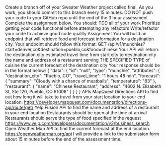 Create a branch off of your Sweater Weather project called final.
As you work, you should commit to this branch every 15 minutes.
DO NOT push your code to your GitHub repo until the end of the 3 hour assessment
Complete the assignment below. You should:
TDD all of your work
Prioritize getting your code functional before attempting any refactors
Write/refactor your code to achieve good code quality
Assignment
You will build an endpoint that will retrieve food and forecast information for a destination city.
Your endpoint should follow this format:
GET /api/v1/munchies?start=denver,co&destination=pueblo,co&food=chinese
Your API will return:
the destination city
estimated travel time from start city to destination city
the name and address of a restaurant serving THE SPECIFIED TYPE of cuisine
the current forecast of the destination city
Your response should be in the format below:
{
  "data": {
    "id": "null",
    "type": "munchie",
    "attributes": {
      "destination_city": "Pueblo, CO",
      "travel_time": "1 hours 48 min",
      "forecast": {
        "summary": "Cloudy with a chance of meatballs",
        "temperature": "83"
      },
      "restaurant": {
        "name": "Chinese Restaurant",
        "address": "4602 N. Elizabeth St, Ste 120, Pueblo, CO 81008"
      }
    }
  }
}
APIs
MapQuest Directions API
to find out how long it will take to travel from your start location to your end location.
https://developer.mapquest.com/documentation/directions-api/route/get/
Yelp Fusion API
to find the name and address of a restaurant in your end location
Restaurants should be open at the time of arrival
Restaurants should serve the type of food specified in the request
https://www.yelp.com/developers/documentation/v3/business_search
Open Weather Map API
to find the current forecast at the end location.
https://openweathermap.org/api
I will provide a link to the submission form about 15 minutes before the end of the assessment time.
